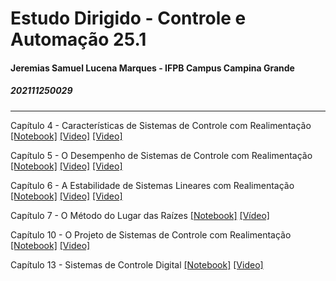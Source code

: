# Estudo Dirigido - Controle e Automação 25.1
#### Jeremias Samuel Lucena Marques - IFPB Campus Campina Grande
##### 202111250029
-----
Capítulo 4 - Características de Sistemas de Controle com Realimentação [[Notebook]](https://colab.research.google.com/drive/1_jfK4o0Zt6myusOpBOS9eHv5Mt98jlTT?usp=sharing) [[Video]](https://slideplayer.com/slide/5343987/) [[Video]](https://slideplayer.com/slide/3428129/)

Capítulo 5 - O Desempenho de Sistemas de Controle com Realimentação [[Notebook]](https://colab.research.google.com/drive/1SlOVRHm31kD_Oz1YAFKNAP2zymI43sjc?usp=sharing) [[Video]](https://slideplayer.com/slide/1496665/) [[Video]](https://www.youtube.com/watch?v=1cJQ1ggBQ-I)

Capítulo 6 - A Estabilidade de Sistemas Lineares com Realimentação [[Notebook]](https://colab.research.google.com/drive/16qYEtXYrKppyktd_JfHQ4yFI-zi1Eza1?usp=sharing) [[Video]](https://www.youtube.com/watch?v=ADZNv4_hVS0) [[Video]](https://www.youtube.com/watch?v=GWwftRb5YX8)

Capítulo 7 - O Método do Lugar das Raízes [[Notebook]](https://colab.research.google.com/drive/1wUGpGPX76W2hNxFp1PJ1stuatRlXnpFq?usp=sharing) [[Vídeo]](https://www.youtube.com/watch?v=CRvVDoQJjYI)

Capítulo 10 - O Projeto de Sistemas de Controle com Realimentação [[Notebook]](https://colab.research.google.com/drive/1IvjkSP0O5_v-1fOvPcmCEnpFx3VwOJOc?usp=sharing) [[Video]](https://www.youtube.com/watch?v=WxbeSXDhMdU)

Capítulo 13 - Sistemas de Controle Digital [[Notebook]](https://colab.research.google.com/drive/1t1ChV52tSFXQA8_X8Gidcod-TyyUQ2q3?usp=sharing) [[Video]](https://www.youtube.com/watch?v=zmgds2O8g3I)


